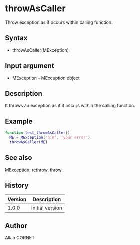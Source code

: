 

# throwAsCaller

Throw exception as if occurs within calling function.

## Syntax

- throwAsCaller(MException)

## Input argument

 - MException - MException object

## Description


  <p>It throws an exception as if it occurs within the calling function.</p>


## Example

```matlab
function test_throwAsCaller()
  ME = MException('n:m', 'your error')
  throwAsCaller(ME)
```

## See also

[MException](MException.md), [rethrow](rethrow.md), [throw](throw.md).
## History

|Version|Description|
|------|------|
|1.0.0|initial version|


## Author

Allan CORNET



